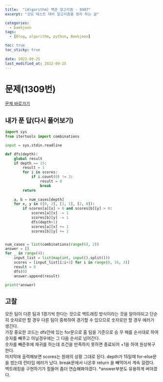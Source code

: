 ```yaml
---
title:  "[Algorithm] 백준 알고리즘 - 6987"
excerpt: "코딩 테스트 대비 알고리즘을 정리 하는 글"

categories:
  - baekjoon
tags:
  - [Blog, algorithm, python, Baekjoon]

toc: true
toc_sticky: true
 
date: 2022-09-25
last_modified_at: 2022-09-25
---
```


# 문제(1309번)

[문제 바로가기](https://www.acmicpc.net/problem/6987)


## 내가 푼 답(다시 풀어보기)
```python
import sys
from itertools import combinations

input = sys.stdin.readline

def dfs(depth):
    global result
    if depth == 15:
        result = 1
        for i in scores:
            if i.count(0) != 3:
                result = 0
                break
        return
    
    a, b = num_cases[depth]
    for x, y in ([0, 2], [1, 1], [2, 0]):
        if scores[a][x] > 0 and scores[b][y] > 0:
            scores[a][x] -= 1
            scores[b][y] -= 1
            dfs(depth+1)
            scores[a][x] += 1
            scores[b][y] += 1


num_cases = list(combinations(range(6), 2))
answer = []
for _ in range(4):
    input_list = list(map(int, input().split()))
    scores = [input_list[i:i+3] for i in range(0, 16, 3)]
    result = 0
    dfs(0)
    answer.append(result)

print(*answer)
```

## 고찰
모든 팀이 다른 팀과 1경기씩 한다는 것으로 백트래킹 방식이라는 것을 알아야되고 단순히 숫자로만 할 경우 다른 팀이 중복하여 경기할 수 있으므로 숫자로만 할 경우 에러가 생긴다.  
가장 중요한 코드는 dfs안에 있는 for문으로 홈 팀을 기준으로 승 무 패를 순서대로 하여 숫자를 빼주고 아닐경우에는 그 다음 순서로 넘어간다.  
숫자를 빼준후에 재귀를 하는데 조건을 만족하지 못하면 종료되어 +1을 하여 원상복구 한다.  
마지막에 출력해보면 scores는 원래의 상황 그대로 된다.
depth가 15일때 for-else문을 썼는데 런타임 에러가 났다. break문에서 나온후 return 을 빼먹어서 계속 걸렸다. 백트래킹을 구현하기가 힘들어 좀더 연습해봐야겠다.
*answer부분도 유용하게 써야겠다.



